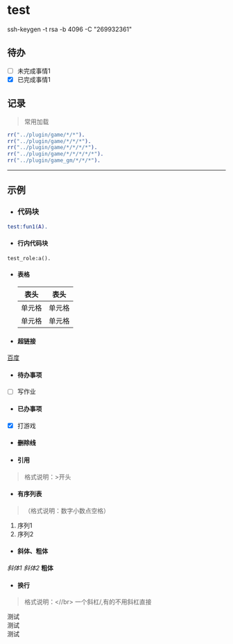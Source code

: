 # test
ssh-keygen -t rsa -b 4096 -C "269932361"

## 待办

- [ ] 未完成事情1
- [X] 已完成事情1

## 记录

> 常用加载

  ```erlang
  rr("../plugin/game/*/*").
  rr("../plugin/game/*/*/*").
  rr("../plugin/game/*/*/*/*").
  rr("../plugin/game/*/*/*/*/*").
  rr("../plugin/game_gm/*/*/*"). 
  ```

---

## 示例

- ###  代码块

```erlang
test:fun1(A).
```

- ####  行内代码块

`test_role:a().`
  
- #### 表格
  
  | 表头   | 表头   |
  | ------ | ------ |
  | 单元格 | 单元格 |
  | 单元格 | 单元格 |
  
- #### 超链接

[百度](www.baidu.com)
  
- #### 待办事项

- [ ] 写作业

- #### 已办事项  

- [x] 打游戏

- #### ~~删除线~~

- #### 引用
>
>格式说明：>开头
  
- #### 有序列表
>
>（格式说明：数字小数点空格）

1. 序列1
2. 序列2

- #### 斜体、粗体

_斜体1_
_斜体2_
**粗体**

- #### 换行
>
>格式说明：<//br> 一个斜杠/,有的不用斜杠直接<br>

测试</br>测试</br>测试
